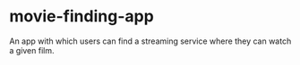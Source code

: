 # movie-finding-app
An app with which users can find a streaming service where they can watch a given film.
